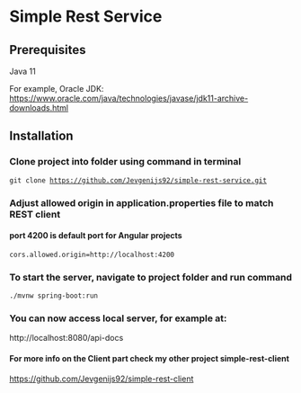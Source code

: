 # Simple Rest Service

## Prerequisites
Java 11 

For example, Oracle JDK:
https://www.oracle.com/java/technologies/javase/jdk11-archive-downloads.html

## Installation
### Clone project into folder using command in terminal
<code>git clone https://github.com/Jevgenijs92/simple-rest-service.git </code>

### Adjust allowed origin in application.properties file to match REST client
#### port 4200 is default port for Angular projects
<code>cors.allowed.origin=http://localhost:4200 </code>

### To start the server, navigate to project folder and run command
<code>./mvnw spring-boot:run </code>

### You can now access local server, for example at:
http://localhost:8080/api-docs

#### For more info on the Client part check my other project simple-rest-client
https://github.com/Jevgenijs92/simple-rest-client





